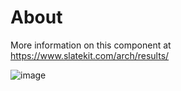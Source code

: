 # About
More information on this component at https://www.slatekit.com/arch/results/

![image](https://www.slatekit.com/assets/app/media/arch/slatekit-result.png)

